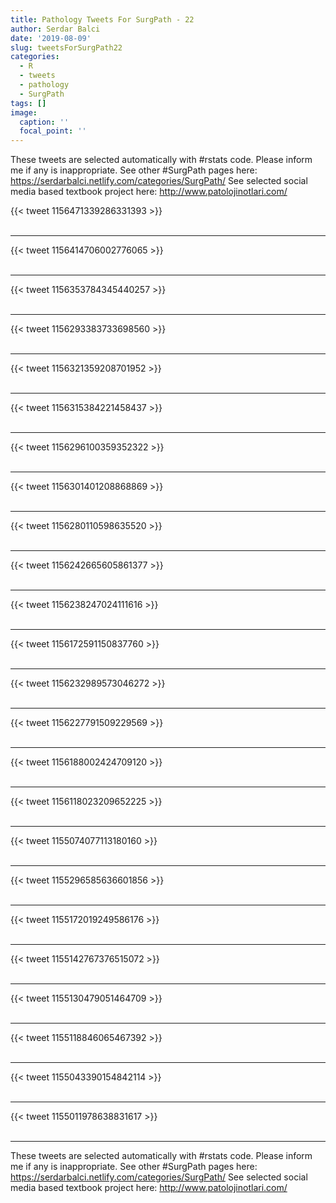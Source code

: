 ```yaml
---
title: Pathology Tweets For SurgPath - 22
author: Serdar Balci
date: '2019-08-09'
slug: tweetsForSurgPath22
categories:
  - R
  - tweets
  - pathology
  - SurgPath
tags: []
image:
  caption: ''
  focal_point: ''
---
```



These tweets are selected automatically with #rstats code. Please inform me if any is inappropriate.
See other #SurgPath pages here: https://serdarbalci.netlify.com/categories/SurgPath/ 
See selected social media based textbook project here: http://www.patolojinotlari.com/

{{< tweet 1156471339286331393 >}}
<br>
<br>
<hr>
{{< tweet 1156414706002776065 >}}
<br>
<br>
<hr>
{{< tweet 1156353784345440257 >}}
<br>
<br>
<hr>
{{< tweet 1156293383733698560 >}}
<br>
<br>
<hr>
{{< tweet 1156321359208701952 >}}
<br>
<br>
<hr>
{{< tweet 1156315384221458437 >}}
<br>
<br>
<hr>
{{< tweet 1156296100359352322 >}}
<br>
<br>
<hr>
{{< tweet 1156301401208868869 >}}
<br>
<br>
<hr>
{{< tweet 1156280110598635520 >}}
<br>
<br>
<hr>
{{< tweet 1156242665605861377 >}}
<br>
<br>
<hr>
{{< tweet 1156238247024111616 >}}
<br>
<br>
<hr>
{{< tweet 1156172591150837760 >}}
<br>
<br>
<hr>
{{< tweet 1156232989573046272 >}}
<br>
<br>
<hr>
{{< tweet 1156227791509229569 >}}
<br>
<br>
<hr>
{{< tweet 1156188002424709120 >}}
<br>
<br>
<hr>
{{< tweet 1156118023209652225 >}}
<br>
<br>
<hr>
{{< tweet 1155074077113180160 >}}
<br>
<br>
<hr>
{{< tweet 1155296585636601856 >}}
<br>
<br>
<hr>
{{< tweet 1155172019249586176 >}}
<br>
<br>
<hr>
{{< tweet 1155142767376515072 >}}
<br>
<br>
<hr>
{{< tweet 1155130479051464709 >}}
<br>
<br>
<hr>
{{< tweet 1155118846065467392 >}}
<br>
<br>
<hr>
{{< tweet 1155043390154842114 >}}
<br>
<br>
<hr>
{{< tweet 1155011978638831617 >}}
<br>
<br>
<hr>


These tweets are selected automatically with #rstats code. Please inform me if any is inappropriate.
See other #SurgPath pages here: https://serdarbalci.netlify.com/categories/SurgPath/ 
See selected social media based textbook project here: http://www.patolojinotlari.com/
